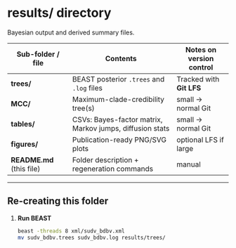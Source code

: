 # results/ directory  

Bayesian output and derived summary files.

| Sub-folder / file                 | Contents                                   | Notes on version control                     |
|-----------------------------------|--------------------------------------------|----------------------------------------------|
| **trees/**                        | BEAST posterior `.trees` and `.log` files  | Tracked with **Git LFS**                     |
| **MCC/**                          | Maximum-clade-credibility tree(s)          | small → normal Git                           |
| **tables/**                       | CSVs: Bayes-factor matrix, Markov jumps, diffusion stats | small → normal Git                           |
| **figures/**                      | Publication-ready PNG/SVG plots            | optional LFS if large                        |
| **README.md** (this file)         | Folder description + regeneration commands | manual                                       |

---

## Re-creating this folder

1. **Run BEAST**  
   ```bash
   beast -threads 8 xml/sudv_bdbv.xml
   mv sudv_bdbv.trees sudv_bdbv.log results/trees/

